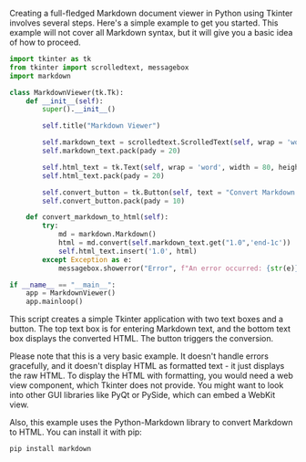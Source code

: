 Creating a full-fledged Markdown document viewer in Python using Tkinter involves several steps. Here's a simple example to get you started. This example will not cover all Markdown syntax, but it will give you a basic idea of how to proceed.

```python
import tkinter as tk
from tkinter import scrolledtext, messagebox
import markdown

class MarkdownViewer(tk.Tk):
    def __init__(self):
        super().__init__()

        self.title("Markdown Viewer")

        self.markdown_text = scrolledtext.ScrolledText(self, wrap = 'word', width = 80, height = 20)
        self.markdown_text.pack(pady = 20)

        self.html_text = tk.Text(self, wrap = 'word', width = 80, height = 20, padx = 10, pady = 10, relief = 'sunken', bd = 5)
        self.html_text.pack(pady = 20)

        self.convert_button = tk.Button(self, text = "Convert Markdown to HTML", command = self.convert_markdown_to_html)
        self.convert_button.pack(pady = 10)

    def convert_markdown_to_html(self):
        try:
            md = markdown.Markdown()
            html = md.convert(self.markdown_text.get("1.0",'end-1c'))
            self.html_text.insert('1.0', html)
        except Exception as e:
            messagebox.showerror("Error", f"An error occurred: {str(e)}")

if __name__ == "__main__":
    app = MarkdownViewer()
    app.mainloop()
```

This script creates a simple Tkinter application with two text boxes and a button. The top text box is for entering Markdown text, and the bottom text box displays the converted HTML. The button triggers the conversion.

Please note that this is a very basic example. It doesn't handle errors gracefully, and it doesn't display HTML as formatted text - it just displays the raw HTML. To display the HTML with formatting, you would need a web view component, which Tkinter does not provide. You might want to look into other GUI libraries like PyQt or PySide, which can embed a WebKit view.

Also, this example uses the Python-Markdown library to convert Markdown to HTML. You can install it with pip:

```bash
pip install markdown
```
